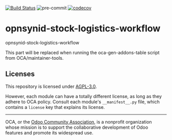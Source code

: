 [![Build Status](https://travis-ci.com/open-synergy/opnsynid-stock-logistics-workflow.svg?branch=8.0)](https://travis-ci.com/open-synergy/opnsynid-stock-logistics-workflow)
![pre-commit](https://github.com/open-synergy/opnsynid-stock-logistics-workflow/actions/workflows/pre-commit.yml/badge.svg)
[![codecov](https://codecov.io/gh/open-synergy/opnsynid-stock-logistics-workflow/branch/8.0/graph/badge.svg)](https://codecov.io/gh/open-synergy/opnsynid-stock-logistics-workflow)

<!-- /!\ do not modify above this line -->

# opnsynid-stock-logistics-workflow

opnsynid-stock-logistics-workflow

<!-- /!\ do not modify below this line -->

<!-- prettier-ignore-start -->

[//]: # (addons)

This part will be replaced when running the oca-gen-addons-table script from OCA/maintainer-tools.

[//]: # (end addons)

<!-- prettier-ignore-end -->

## Licenses

This repository is licensed under [AGPL-3.0](LICENSE).

However, each module can have a totally different license, as long as they adhere to OCA
policy. Consult each module's `__manifest__.py` file, which contains a `license` key
that explains its license.

----

OCA, or the [Odoo Community Association](http://odoo-community.org/), is a nonprofit
organization whose mission is to support the collaborative development of Odoo features
and promote its widespread use.
